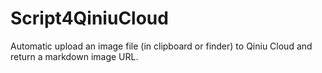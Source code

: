 # Script4QiniuCloud
Automatic upload an image file (in clipboard or finder) to Qiniu Cloud and return  a markdown image URL.
